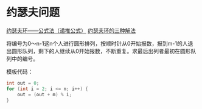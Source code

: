 # 约瑟夫问题
[约瑟夫环——公式法（递推公式）](https://blog.csdn.net/u011500062/article/details/72855826)
[约瑟夫环的三种解法](https://cloud.tencent.com/developer/article/1164728)

将编号为0～n-1这n个人进行圆形排列，按顺时针从0开始报数，报到m-1的人退出圆形队列，剩下的人继续从0开始报数，不断重复。求最后出列者最初在圆形队列中的编号。

模板代码：

```cpp
int out = 0;
for (int i = 2; i <= n; i++) {
    out = (out + m) % i;
}
```
